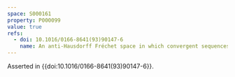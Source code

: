 ```yaml
---
space: S000161
property: P000099
value: true
refs:
  - doi: 10.1016/0166-8641(93)90147-6
    name: An anti-Hausdorff Fréchet space in which convergent sequences have unique limits
---
```


Asserted in {{doi:10.1016/0166-8641(93)90147-6}}.
